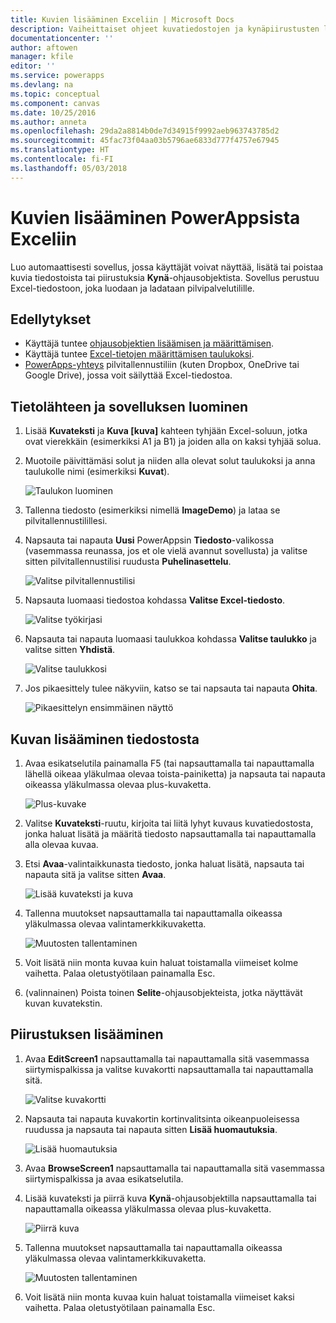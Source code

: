 ```yaml
---
title: Kuvien lisääminen Exceliin | Microsoft Docs
description: Vaiheittaiset ohjeet kuvatiedostojen ja kynäpiirustusten lisäämiseen Exceliin pilvipalvelutilillä
documentationcenter: ''
author: aftowen
manager: kfile
editor: ''
ms.service: powerapps
ms.devlang: na
ms.topic: conceptual
ms.component: canvas
ms.date: 10/25/2016
ms.author: anneta
ms.openlocfilehash: 29da2a8814b0de7d34915f9992aeb963743785d2
ms.sourcegitcommit: 45fac73f04aa03b5796ae6833d777f4757e67945
ms.translationtype: HT
ms.contentlocale: fi-FI
ms.lasthandoff: 05/03/2018
---
```

# <a name="add-images-to-excel-from-powerapps"></a>Kuvien lisääminen PowerAppsista Exceliin
Luo automaattisesti sovellus, jossa käyttäjät voivat näyttää, lisätä tai poistaa kuvia tiedostoista tai piirustuksia **Kynä**-ohjausobjektista. Sovellus perustuu Excel-tiedostoon, joka luodaan ja ladataan pilvipalvelutilille.

## <a name="prerequisites"></a>Edellytykset

* Käyttäjä tuntee [ohjausobjektien lisäämisen ja määrittämisen](add-configure-controls.md).
* Käyttäjä tuntee [Excel-tietojen määrittämisen taulukoksi](https://support.office.com/article/Format-an-Excel-table-6789619F-C889-495C-99C2-2F971C0E2370?ui=en-US&rs=en-US&ad=US).
* [PowerApps-yhteys](add-data-connection.md) pilvitallennustiliin (kuten Dropbox, OneDrive tai Google Drive), jossa voit säilyttää Excel-tiedostoa.

## <a name="create-the-data-source-and-the-app"></a>Tietolähteen ja sovelluksen luominen
1. Lisää **Kuvateksti** ja **Kuva [kuva]** kahteen tyhjään Excel-soluun, jotka ovat vierekkäin (esimerkiksi A1 ja B1) ja joiden alla on kaksi tyhjää solua.
2. Muotoile päivittämäsi solut ja niiden alla olevat solut taulukoksi ja anna taulukolle nimi (esimerkiksi **Kuvat**).
   
    ![Taulukon luominen](./media/add-images-to-excel/create-table.png)
3. Tallenna tiedosto (esimerkiksi nimellä **ImageDemo**) ja lataa se pilvitallennustilillesi.
4. Napsauta tai napauta **Uusi** PowerAppsin **Tiedosto**-valikossa (vasemmassa reunassa, jos et ole vielä avannut sovellusta) ja valitse sitten pilvitallennustilisi ruudusta **Puhelinasettelu**.
   
    ![Valitse pilvitallennustilisi](./media/add-images-to-excel/select-account.png)
5. Napsauta luomaasi tiedostoa kohdassa **Valitse Excel-tiedosto**.
   
    ![Valitse työkirjasi](./media/add-images-to-excel/select-workbook.png)
6. Napsauta tai napauta luomaasi taulukkoa kohdassa **Valitse taulukko** ja valitse sitten **Yhdistä**.
   
    ![Valitse taulukkosi](./media/add-images-to-excel/select-table.png)
7. Jos pikaesittely tulee näkyviin, katso se tai napsauta tai napauta **Ohita**.
   
    ![Pikaesittelyn ensimmäinen näyttö](./media/add-images-to-excel/quick-tour.png)

## <a name="add-an-image-from-a-file"></a>Kuvan lisääminen tiedostosta
1. Avaa esikatselutila painamalla F5 (tai napsauttamalla tai napauttamalla lähellä oikeaa yläkulmaa olevaa toista-painiketta) ja napsauta tai napauta oikeassa yläkulmassa olevaa plus-kuvaketta.
   
    ![Plus-kuvake](./media/add-images-to-excel/plus-icon.png)
2. Valitse **Kuvateksti**-ruutu, kirjoita tai liitä lyhyt kuvaus kuvatiedostosta, jonka haluat lisätä ja määritä tiedosto napsauttamalla tai napauttamalla alla olevaa kuvaa.
3. Etsi **Avaa**-valintaikkunasta tiedosto, jonka haluat lisätä, napsauta tai napauta sitä ja valitse sitten **Avaa**.
   
    ![Lisää kuvateksti ja kuva](./media/add-images-to-excel/add-image.png)
4. Tallenna muutokset napsauttamalla tai napauttamalla oikeassa yläkulmassa olevaa valintamerkkikuvaketta.
   
    ![Muutosten tallentaminen](./media/add-images-to-excel/checkmark-icon.png)
5. Voit lisätä niin monta kuvaa kuin haluat toistamalla viimeiset kolme vaihetta. Palaa oletustyötilaan painamalla Esc.
6. (valinnainen) Poista toinen **Selite**-ohjausobjekteista, jotka näyttävät kuvan kuvatekstin.

## <a name="add-a-drawing"></a>Piirustuksen lisääminen
1. Avaa **EditScreen1** napsauttamalla tai napauttamalla sitä vasemmassa siirtymispalkissa ja valitse kuvakortti napsauttamalla tai napauttamalla sitä.
   
    ![Valitse kuvakortti](./media/add-images-to-excel/select-card.png)
2. Napsauta tai napauta kuvakortin kortinvalitsinta oikeanpuoleisessa ruudussa ja napsauta tai napauta sitten **Lisää huomautuksia**.
   
    ![Lisää huomautuksia](./media/add-images-to-excel/add-notes.png)
3. Avaa **BrowseScreen1** napsauttamalla tai napauttamalla sitä vasemmassa siirtymispalkissa ja avaa esikatselutila.
4. Lisää kuvateksti ja piirrä kuva **Kynä**-ohjausobjektilla napsauttamalla tai napauttamalla oikeassa yläkulmassa olevaa plus-kuvaketta.
   
    ![Piirrä kuva](./media/add-images-to-excel/draw-picture.png)
5. Tallenna muutokset napsauttamalla tai napauttamalla oikeassa yläkulmassa olevaa valintamerkkikuvaketta.
   
    ![Muutosten tallentaminen](./media/add-images-to-excel/checkmark-icon.png)
6. Voit lisätä niin monta kuvaa kuin haluat toistamalla viimeiset kaksi vaihetta. Palaa oletustyötilaan painamalla Esc.

